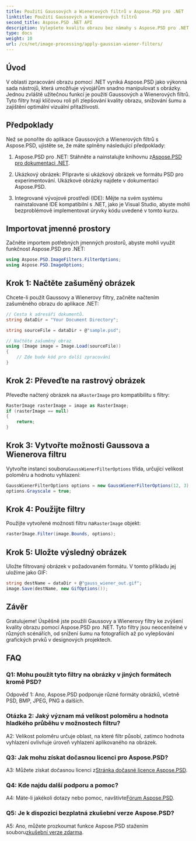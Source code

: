 ```yaml
---
title: Použití Gaussových a Wienerových filtrů v Aspose.PSD pro .NET
linktitle: Použití Gaussových a Wienerových filtrů
second_title: Aspose.PSD .NET API
description: Vylepšete kvalitu obrazu bez námahy s Aspose.PSD pro .NET. Použijte Gaussovy a Wienerovy filtry pro redukci šumu a optimální vizuální přitažlivost.
type: docs
weight: 10
url: /cs/net/image-processing/apply-gaussian-wiener-filters/
---
```

## Úvod

V oblasti zpracování obrazu pomocí .NET vyniká Aspose.PSD jako výkonná sada nástrojů, která umožňuje vývojářům snadno manipulovat s obrázky. Jednou zvláště užitečnou funkcí je použití Gaussových a Wienerových filtrů. Tyto filtry hrají klíčovou roli při zlepšování kvality obrazu, snižování šumu a zajištění optimální vizuální přitažlivosti.

## Předpoklady

Než se ponoříte do aplikace Gaussových a Wienerových filtrů s Aspose.PSD, ujistěte se, že máte splněny následující předpoklady:

1. Aspose.PSD pro .NET: Stáhněte a nainstalujte knihovnu z[Aspose.PSD pro dokumentaci .NET](https://reference.aspose.com/psd/net/).

2. Ukázkový obrázek: Připravte si ukázkový obrázek ve formátu PSD pro experimentování. Ukázkové obrázky najdete v dokumentaci Aspose.PSD.

3. Integrované vývojové prostředí (IDE): Mějte na svém systému nainstalované IDE kompatibilní s .NET, jako je Visual Studio, abyste mohli bezproblémově implementovat úryvky kódu uvedené v tomto kurzu.

## Importovat jmenné prostory

Začněte importem potřebných jmenných prostorů, abyste mohli využít funkčnost Aspose.PSD pro .NET:

```csharp
using Aspose.PSD.ImageFilters.FilterOptions;
using Aspose.PSD.ImageOptions;
```

## Krok 1: Načtěte zašuměný obrázek

Chcete-li použít Gaussovy a Wienerovy filtry, začněte načtením zašuměného obrazu do aplikace .NET:

```csharp
// Cesta k adresáři dokumentů.
string dataDir = "Your Document Directory";

string sourceFile = dataDir + @"sample.psd";

// Načtěte zašuměný obraz
using (Image image = Image.Load(sourceFile))
{
    // Zde bude kód pro další zpracování
}
```

## Krok 2: Převeďte na rastrový obrázek

 Převeďte načtený obrázek na a`RasterImage` pro kompatibilitu s filtry:

```csharp
RasterImage rasterImage = image as RasterImage;
if (rasterImage == null)
{
    return;
}
```

## Krok 3: Vytvořte možnosti Gaussova a Wienerova filtru

 Vytvořte instanci souboru`GaussWienerFilterOptions` třída, určující velikost poloměru a hodnotu vyhlazení:

```csharp
GaussWienerFilterOptions options = new GaussWienerFilterOptions(12, 3);
options.Grayscale = true;
```

## Krok 4: Použijte filtry

 Použijte vytvořené možnosti filtru na`RasterImage` objekt:

```csharp
rasterImage.Filter(image.Bounds, options);
```

## Krok 5: Uložte výsledný obrázek

Uložte filtrovaný obrázek v požadovaném formátu. V tomto příkladu jej uložíme jako GIF:

```csharp
string destName = dataDir + @"gauss_wiener_out.gif";
image.Save(destName, new GifOptions());
```

## Závěr

Gratulujeme! Úspěšně jste použili Gaussovy a Wienerovy filtry ke zvýšení kvality obrazu pomocí Aspose.PSD pro .NET. Tyto filtry jsou neocenitelné v různých scénářích, od snížení šumu na fotografiích až po vylepšování grafických prvků v designových projektech.

## FAQ

### Q1: Mohu použít tyto filtry na obrázky v jiných formátech kromě PSD?

Odpověď 1: Ano, Aspose.PSD podporuje různé formáty obrázků, včetně PSD, BMP, JPEG, PNG a dalších.

### Otázka 2: Jaký význam má velikost poloměru a hodnota hladkého průběhu v možnostech filtru?

A2: Velikost poloměru určuje oblast, na které filtr působí, zatímco hodnota vyhlazení ovlivňuje úroveň vyhlazení aplikovaného na obrázek.

### Q3: Jak mohu získat dočasnou licenci pro Aspose.PSD?

 A3: Můžete získat dočasnou licenci z[Stránka dočasné licence Aspose.PSD](https://purchase.aspose.com/temporary-license/).

### Q4: Kde najdu další podporu a pomoc?

 A4: Máte-li jakékoli dotazy nebo pomoc, navštivte[Fórum Aspose.PSD](https://forum.aspose.com/c/psd/34).

### Q5: Je k dispozici bezplatná zkušební verze Aspose.PSD?

 A5: Ano, můžete prozkoumat funkce Aspose.PSD stažením souboru[zkušební verze zdarma](https://releases.aspose.com/).
